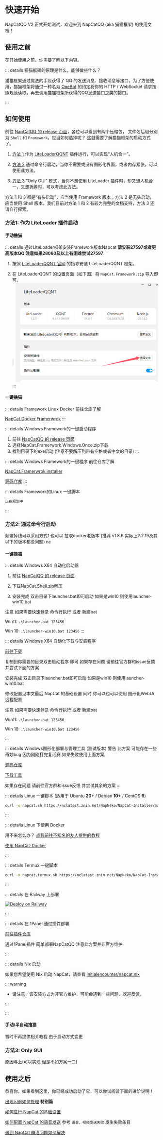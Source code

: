 # 快速开始

NapCatQQ V2 正式开始测试，欢迎来到 NapCatQQ (aka 猫猫框架) 的使用文档！

## 使用之前

在开始使用之前，你需要了解以下内容。

::: details 猫猫框架的原理是什么，能够做些什么？

猫猫框架通过魔法的手段获得了 QQ 的发送消息、接收消息等接口，为了方便使用，猫猫框架将通过一种名为 [OneBot](https://11.onebot.dev) 的约定将你的 HTTP / WebSocket 请求按照规范读取，再去调用猫猫框架所获得的QQ发送接口之类的接口。

:::

## 如何使用

前往 [NapCatQQ 的 release 页面](https://github.com/NapNeko/NapCatQQ/releases)，各位可以看到有两个压缩包，
文件名后缀分别为 `Shell` 和 `Framework`，应当如何选择呢？
这就需要了解猫猫框架的启动方式了。

1. [方法 1](#方法1-作为-liteloader-插件启动) 作为 [LiteLoaderQQNT](https://liteloaderqqnt.github.io/) 插件运行，可以实现“人机合一”。

2. [方法 2](#方法2-通过命令行启动) 通过命令行启动，当你不需要或没有图形化界面，或者内存紧张，可以使用此方法。

3. [方法 3](#方法3-only-gui) “Only GUI” 模式，当你不想使用 LiteLoader 插件时，却又想人机合一，又想折腾时，可以考虑此方法。

方法 1 和 3 都是“有头启动”，应当使用 Framework 版本；方法 2 是无头启动，应当使用 Shell 版本。我们目前对方法 1 和 2 有较为完整的文档支持，方法 3 还请自行探索。


### 方法1: 作为 LiteLoader 插件启动
#### 手动撸猫
::: details 通过LiteLoader框架安装Framework版本Napcat
**请安装27597或者更高版本QQ 注意如果28060及以上有困难尝试27597**
1. 按照 [LiteLoaderQQNT 官网](https://liteloaderqqnt.github.io/) 的指导安装 LiteLoaderQQNT 框架。

2. 在 LiteLoaderQQNT 的设置页面（如下图）将 `NapCat.Framework.zip` 导入即可。
![在这里](../../asset/img/getting-started/ll01.png)
:::
#### 一键撸猫
::: details Framework Linux Docker
前往仓库了解

[NapCat.Docker.Framerwrok](https://github.com/NapNeko/NapCat.Docker.Framerwrok)
:::

::: details Windows Framework的一键启动程序
1. 前往 [NapCatQQ 的 release 页面](https://github.com/NapNeko/NapCatQQ/releases)
2. 选择NapCat.Framerwork.Windows.Once.zip下载
3. 找到目录下的exe启动 (注意不要解压到带有空格或者中文的目录)
:::

::: details Windows Framework的一键程序
前往仓库了解

[NapCat.Framerwrok.installer](https://github.com/cnxysoft/NapCat.Framework.Installer/releases)

[源码仓库](https://github.com/cnxysoft/NapCat.Framework.Installer)
:::

::: details Framework的Linux 一键脚本

``` bash
正在规划中
```

:::
### 方法2: 通过命令行启动
频繁掉线可以采用方式1 也可以 拉取docker老版本 (推荐 v1.8.6 实际上2.2.19及其以下的版本都没问题) nc 

#### 一键撸猫

::: details Windows X64 自动化启动器

1. 前往 [NapCatQQ 的 release 页面](https://github.com/NapNeko/NapCatQQ/releases)

2. 下载NapCat.Shell.zip解压

3. 安装完成 双击目录下launcher.bat即可启动 如果是win10 则使用launcher-win10.bat

注意 如果需要快速登录 命令行执行 或者 新建bat

Win11: `.\launcher.bat 123456`

Win 10: `.\launcher-win10.bat 123456`
:::

::: details Windows X64 自动化下载与安装程序

[前往下载](https://github.com/NapNeko/NapCat-Win-Installer/releases/tag/v1.0.0)

复制到你需要的目录双击启动程序 即可 如果存在问题 请前往官方群和issue反馈 并尝试下面的方案

安装完成 双击目录下launcher.bat即可启动 如果是win10 则使用launcher-win10.bat

修改配置见本文最后 NapCat 的基础设置 同时 你可以也可以使用 图形化WebUi远程配置 

注意 如果需要快速登录 命令行执行 或者 新建bat

Win11: `.\launcher.bat 123456`

Win 10: `.\launcher-win10.bat 123456`

:::

::: details Windows图形化部署与管理工具 (测试版本)
警告 此方案 可能存在一些奇妙bug 因为刚刚打完复活赛 如果失败使用上面方案

[源码仓库](https://github.com/NapNeko/NapCatQQ-Desktop)

[下载工具](https://github.com/NapNeko/NapCatQQ-Desktop/releases)

如果存在问题 请前往官方群和issue反馈 并尝试其余的方案
:::

::: details Linux 一键脚本 (适用于 Ubuntu **20+** / Debian **10+** / CentOS **9**)

``` bash
curl -o napcat.sh https://nclatest.znin.net/NapNeko/NapCat-Installer/main/script/install.sh && sudo bash napcat.sh
```

:::

::: details Linux 下使用 Docker

用不来怎么办？ [点我前往不知名的友人提供的教程](https://www.xinz.fun/archives/Napcat)

[使用 NapCat-Docker](https://github.com/NapNeko/NapCat-Docker)

:::

::: details Termux 一键脚本

``` bash
curl -o napcat.termux.sh https://nclatest.znin.net/NapNeko/NapCat-Installer/main/script/install.termux.sh && bash napcat.termux.sh
```

:::

::: details 在 Railway 上部署

[![Deploy on Railway](https://railway.app/button.svg)](https://railway.app/template/aRUNRZ?referralCode=Ns2Kracy)

:::

::: details 在 1Panel 通过插件部署

[前往插件仓库](https://github.com/Fahaxikiii/napcat-1panel)

通过1Panel插件 简单部署NapCatQQ 注意此方案并非官方维护

:::

::: details Nix 启动

如果您希望使用 Nix 启动 NapCat，请查看 [initialencounter/napcat.nix](https://github.com/initialencounter/napcat.nix)

::: warning

- 请注意，该安装方式为非官方维护，可能会遇到一些问题，欢迎反馈。

:::

:::

#### 手动/半自动撸猫

暂时不再提供相关教程 由于启动方式变更

### 方法3: Only GUI

原因与上(可以实现 但是不如方案一二)

## 使用之后

恭喜你，如果看到这里，你已经成功启动了它，可以尝试阅读下面的进阶说明！

[出现闪退如何处理](./boot/error.md) **特别篇**

[如何进行 NapCat 的基础设置](./config/basic.md)

[如何配置 NapCat 的语音发送](./faq.md) 参考 `语音、视频发送失败` 发生失败条目

[遇到 NapCat 崩溃问题如何解决](./faq.md)
